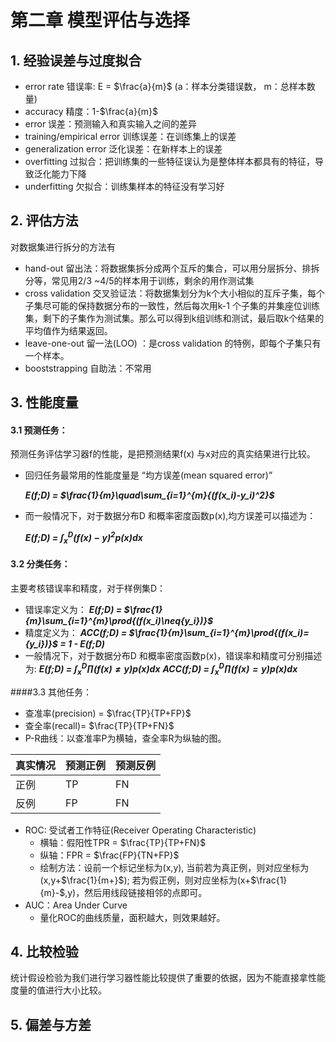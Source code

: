 # 第二章 模型评估与选择



## 1. 经验误差与过度拟合

- error rate 错误率: E = $\frac{a}{m}$ (a：样本分类错误数， m：总样本数量)
- accuracy 精度：1-$\frac{a}{m}$
- error 误差：预测输入和真实输入之间的差异
- training/empirical error 训练误差：在训练集上的误差
- generalization error 泛化误差：在新样本上的误差
- overfitting 过拟合：把训练集的一些特征误认为是整体样本都具有的特征，导致泛化能力下降
- underfitting 欠拟合：训练集样本的特征没有学习好

## 2. 评估方法

对数据集进行拆分的方法有

- hand-out 留出法：将数据集拆分成两个互斥的集合，可以用分层拆分、排拆分等，常见用2/3 ~4/5的样本用于训练，剩余的用作测试集
- cross validation 交叉验证法：将数据集划分为k个大小相似的互斥子集，每个子集尽可能的保持数据分布的一致性，然后每次用k-1 个子集的并集座位训练集，剩下的子集作为测试集。那么可以得到k组训练和测试，最后取k个结果的平均值作为结果返回。
- leave-one-out 留一法(LOO) ：是cross validation 的特例，即每个子集只有一个样本。
- booststrapping 自助法：不常用

## 3. 性能度量

####  3.1 预测任务：

预测任务评估学习器f的性能，是把预测结果f(x) 与x对应的真实结果进行比较。

- 回归任务最常用的性能度量是 “均方误差(mean squared error)”

  ***E(f;D) = $\frac{1}{m}\quad\sum_{i=1}^{m}{(f(x_i)-y_i)^2}$***

- 而一般情况下，对于数据分布D 和概率密度函数p(x),均方误差可以描述为：

  ***E(f;D) = $\int^D_x{(f(x)-y)^2p(x)dx}$***


#### 3.2 分类任务：

主要考核错误率和精度，对于样例集D：

- 错误率定义为：
  ***E(f;D) = $\frac{1}{m}\sum_{i=1}^{m}\prod{(f(x_i)\neq{y_i})}$***
- 精度定义为：
  ***ACC(f;D) = $\frac{1}{m}\sum_{i=1}^{m}\prod{(f(x_i)={y_i})}$ = 1 - E(f;D)***
- 一般情况下，对于数据分布D 和概率密度函数p(x)，错误率和精度可分别描述为:
  ***E(f;D) = $\int^D_x\prod{(f(x)\neq{y})p(x)dx}$***
  ***ACC(f;D) = $\int^D_x\prod{(f(x)={y})p(x)dx}$***

####3.3 其他任务：

- 查准率(precision)  = $\frac{TP}{TP+FP}$
- 查全率(recall)= $\frac{TP}{TP+FN}$
- P-R曲线：以查准率P为横轴，查全率R为纵轴的图。

| 真实情况 | 预测正例 | 预测反例 |
| ---- | ---- | ---- |
| 正例   | TP   | FN   |
| 反例   | FP   | FN   |

- ROC: 受试者工作特征(Receiver Operating Characteristic)
  - 横轴：假阳性TPR = $\frac{TP}{TP+FN}$
  - 纵轴：FPR = $\frac{FP}{TN+FP}$
  - 绘制方法：设前一个标记坐标为(x,y), 当前若为真正例，则对应坐标为(x,y+$\frac{1}{m+}$); 若为假正例，则对应坐标为(x+$\frac{1}{m}-$,y)，然后用线段链接相邻的点即可。
- AUC：Area Under Curve 
  - 量化ROC的曲线质量，面积越大，则效果越好。



## 4. 比较检验

统计假设检验为我们进行学习器性能比较提供了重要的依据，因为不能直接拿性能度量的值进行大小比较。

## 5. 偏差与方差

